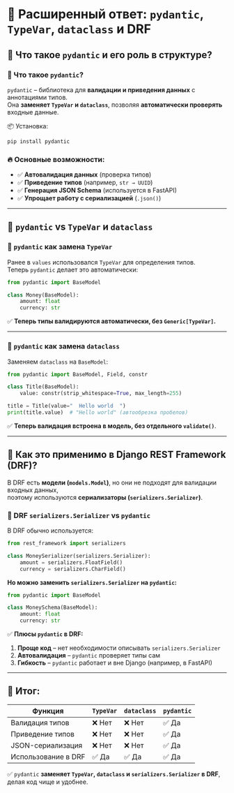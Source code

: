 # 🔹 Расширенный ответ: `pydantic`, `TypeVar`, `dataclass` и DRF

## 🔹 Что такое `pydantic` и его роль в структуре?

### 📌 Что такое `pydantic`?
`pydantic` – библиотека для **валидации и приведения данных** с аннотациями типов.  
Она **заменяет `TypeVar` и `dataclass`**, позволяя **автоматически проверять** входные данные.

📦 Установка:
```bash
pip install pydantic
```

### 🔥 Основные возможности:
- ✅ **Автовалидация данных** (проверка типов)
- ✅ **Приведение типов** (например, `str → UUID`)
- ✅ **Генерация JSON Schema** (используется в FastAPI)
- ✅ **Упрощает работу с сериализацией** (`.json()`)

---

## 🔹 `pydantic` vs `TypeVar` и `dataclass`
### 📌 `pydantic` как замена `TypeVar`
Ранее в `values` использовался `TypeVar` для определения типов.  
Теперь `pydantic` делает это автоматически:

```python
from pydantic import BaseModel

class Money(BaseModel):
    amount: float
    currency: str
```
✅ **Теперь типы валидируются автоматически, без `Generic[TypeVar]`.**

---

### 📌 `pydantic` как замена `dataclass`
Заменяем `dataclass` на `BaseModel`:
```python
from pydantic import BaseModel, Field, constr

class Title(BaseModel):
    value: constr(strip_whitespace=True, max_length=255)

title = Title(value="  Hello world  ")
print(title.value)  # "Hello world" (автообрезка пробелов)
```
✅ **Теперь валидация встроена в модель, без отдельного `validate()`**.

---

## 🔹 Как это применимо в Django REST Framework (DRF)?
В DRF есть **модели (`models.Model`)**, но они не подходят для валидации входных данных,  
поэтому используются **сериализаторы (`serializers.Serializer`)**.

### 📌 DRF `serializers.Serializer` vs `pydantic`
В DRF обычно используется:
```python
from rest_framework import serializers

class MoneySerializer(serializers.Serializer):
    amount = serializers.FloatField()
    currency = serializers.CharField()
```
**Но можно заменить `serializers.Serializer` на `pydantic`:**
```python
from pydantic import BaseModel

class MoneySchema(BaseModel):
    amount: float
    currency: str
```
✅ **Плюсы `pydantic` в DRF:**
1. **Проще код** – нет необходимости описывать `serializers.Serializer`
2. **Автовалидация** – `pydantic` проверяет типы сам
3. **Гибкость** – `pydantic` работает и вне Django (например, в FastAPI)

---

## 🔹 Итог:
| Функция                | `TypeVar` | `dataclass` | `pydantic` |
|------------------------|----------|------------|------------|
| Валидация типов       | ❌ Нет   | ❌ Нет      | ✅ Да       |
| Приведение типов      | ❌ Нет   | ❌ Нет      | ✅ Да       |
| JSON-сериализация     | ❌ Нет   | ❌ Нет      | ✅ Да       |
| Использование в DRF   | ✅ Да   | ✅ Да       | ✅ Да       |

✅ `pydantic` **заменяет `TypeVar`, `dataclass` и `serializers.Serializer` в DRF**, делая код чище и удобнее.  
